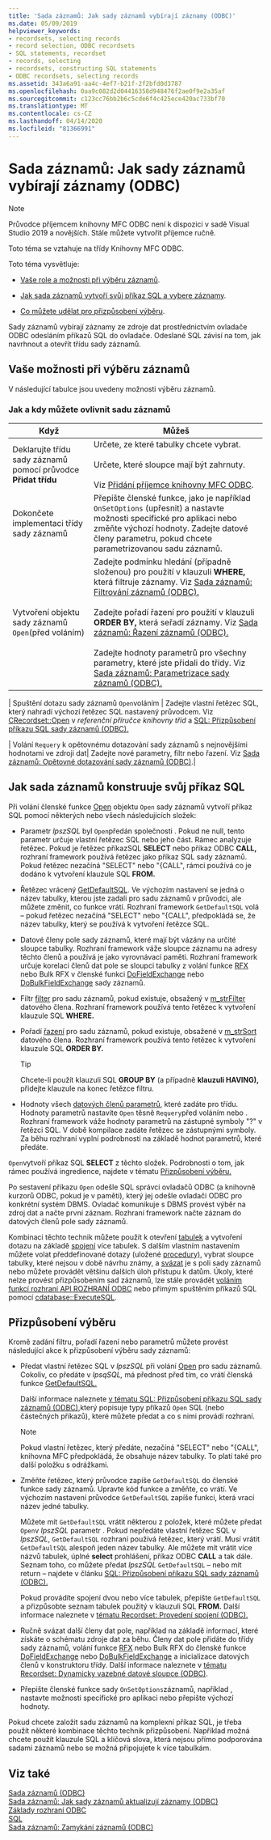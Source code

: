 ```yaml
---
title: 'Sada záznamů: Jak sady záznamů vybírají záznamy (ODBC)'
ms.date: 05/09/2019
helpviewer_keywords:
- recordsets, selecting records
- record selection, ODBC recordsets
- SQL statements, recordset
- records, selecting
- recordsets, constructing SQL statements
- ODBC recordsets, selecting records
ms.assetid: 343a6a91-aa4c-4ef7-b21f-2f2bfd0d3787
ms.openlocfilehash: 0aa9c082d2d04416358d948476f2ae0f9e2a35af
ms.sourcegitcommit: c123cc76bb2b6c5cde6f4c425ece420ac733bf70
ms.translationtype: MT
ms.contentlocale: cs-CZ
ms.lasthandoff: 04/14/2020
ms.locfileid: "81366991"
---
```

# <a name="recordset-how-recordsets-select-records-odbc"></a>Sada záznamů: Jak sady záznamů vybírají záznamy (ODBC)

> [!NOTE]
> Průvodce příjemcem knihovny MFC ODBC není k dispozici v sadě Visual Studio 2019 a novějších. Stále můžete vytvořit příjemce ručně.

Toto téma se vztahuje na třídy Knihovny MFC ODBC.

Toto téma vysvětluje:

- [Vaše role a možnosti při výběru záznamů](#_core_your_options_in_selecting_records).

- [Jak sada záznamů vytvoří svůj příkaz SQL a vybere záznamy](#_core_how_a_recordset_constructs_its_sql_statement).

- [Co můžete udělat pro přizpůsobení výběru](#_core_customizing_the_selection).

Sady záznamů vybírají záznamy ze zdroje dat prostřednictvím ovladače ODBC odesláním příkazů SQL do ovladače. Odeslané SQL závisí na tom, jak navrhnout a otevřít třídu sady záznamů.

## <a name="your-options-in-selecting-records"></a><a name="_core_your_options_in_selecting_records"></a>Vaše možnosti při výběru záznamů

V následující tabulce jsou uvedeny možnosti výběru záznamů.

### <a name="how-and-when-you-can-affect-a-recordset"></a>Jak a kdy můžete ovlivnit sadu záznamů

|Když|Můžeš|
|--------------|-------------|
|Deklarujte třídu sady záznamů pomocí průvodce **Přidat třídu**|Určete, ze které tabulky chcete vybrat.<br /><br /> Určete, které sloupce mají být zahrnuty.<br /><br /> Viz [Přidání příjemce knihovny MFC ODBC](../../mfc/reference/adding-an-mfc-odbc-consumer.md).|
|Dokončete implementaci třídy sady záznamů|Přepište členské funkce, jako je například `OnSetOptions` (upřesnit) a nastavte možnosti specifické pro aplikaci nebo změňte výchozí hodnoty. Zadejte datové členy parametru, pokud chcete parametrizovanou sadu záznamů.|
|Vytvoření objektu sady záznamů `Open`(před voláním)|Zadejte podmínku hledání (případně složenou) pro použití v klauzuli **WHERE,** která filtruje záznamy. Viz [Sada záznamů: Filtrování záznamů (ODBC).](../../data/odbc/recordset-filtering-records-odbc.md)<br /><br /> Zadejte pořadí řazení pro použití v klauzuli **ORDER BY,** která seřadí záznamy. Viz [Sada záznamů: Řazení záznamů (ODBC).](../../data/odbc/recordset-sorting-records-odbc.md)<br /><br /> Zadejte hodnoty parametrů pro všechny parametry, které jste přidali do třídy. Viz [Sada záznamů: Parametrizace sady záznamů (ODBC).](../../data/odbc/recordset-parameterizing-a-recordset-odbc.md)|

| Spuštění dotazu sady záznamů `Open`voláním | Zadejte vlastní řetězec SQL, který nahradí výchozí řetězec SQL nastavený průvodcem. Viz [CRecordset::Open](../../mfc/reference/crecordset-class.md#open) v *referenční příručce knihovny tříd* a [SQL: Přizpůsobení příkazu SQL sady záznamů (ODBC).](../../data/odbc/sql-customizing-your-recordsets-sql-statement-odbc.md)

| Volání `Requery` k opětovnému dotazování sady záznamů s nejnovějšími hodnotami ve zdroji dat| Zadejte nové parametry, filtr nebo řazení. Viz [Sada záznamů: Opětovné dotazování sady záznamů (ODBC)](../../data/odbc/recordset-requerying-a-recordset-odbc.md).|

## <a name="how-a-recordset-constructs-its-sql-statement"></a><a name="_core_how_a_recordset_constructs_its_sql_statement"></a>Jak sada záznamů konstruuje svůj příkaz SQL

Při volání členské funkce [Open](../../mfc/reference/crecordset-class.md#open) objektu `Open` sady záznamů vytvoří příkaz SQL pomocí některých nebo všech následujících složek:

- Parametr *lpszSQL* byl `Open`předán společnosti . Pokud ne null, tento parametr určuje vlastní řetězec SQL nebo jeho část. Rámec analyzuje řetězec. Pokud je řetězec příkazSQL **SELECT** nebo příkaz ODBC **CALL,** rozhraní framework používá řetězec jako příkaz SQL sady záznamů. Pokud řetězec nezačíná "SELECT" nebo "{CALL", rámci používá co je dodáno k vytvoření klauzule SQL **FROM.**

- Řetězec vrácený [GetDefaultSQL](../../mfc/reference/crecordset-class.md#getdefaultsql). Ve výchozím nastavení se jedná o název tabulky, kterou jste zadali pro sadu záznamů v průvodci, ale můžete změnit, co funkce vrátí. Rozhraní framework `GetDefaultSQL` volá – pokud řetězec nezačíná "SELECT" nebo "{CALL", předpokládá se, že název tabulky, který se používá k vytvoření řetězce SQL.

- Datové členy pole sady záznamů, které mají být vázány na určité sloupce tabulky. Rozhraní framework váže sloupce záznamu na adresy těchto členů a používá je jako vyrovnávací paměti. Rozhraní framework určuje korelaci členů dat pole se sloupci tabulky z volání funkce [RFX](../../data/odbc/record-field-exchange-using-rfx.md) nebo Bulk RFX v členské funkci [DoFieldExchange](../../mfc/reference/crecordset-class.md#dofieldexchange) nebo [DoBulkFieldExchange](../../mfc/reference/crecordset-class.md#dofieldexchange) sady záznamů.

- Filtr [filter](../../data/odbc/recordset-filtering-records-odbc.md) pro sadu záznamů, pokud existuje, obsažený v [m_strFilter](../../mfc/reference/crecordset-class.md#m_strfilter) datového člena. Rozhraní framework používá tento řetězec k vytvoření klauzule SQL **WHERE.**

- Pořadí [řazení](../../data/odbc/recordset-sorting-records-odbc.md) pro sadu záznamů, pokud existuje, obsažené v [m_strSort](../../mfc/reference/crecordset-class.md#m_strsort) datového člena. Rozhraní framework používá tento řetězec k vytvoření klauzule SQL **ORDER BY.**

   > [!TIP]
   > Chcete-li použít klauzuli SQL **GROUP BY** (a případně **klauzuli HAVING),** přidejte klauzule na konec řetězce filtru.

- Hodnoty všech [datových členů parametrů,](../../data/odbc/recordset-parameterizing-a-recordset-odbc.md) které zadáte pro třídu. Hodnoty parametrů nastavíte `Open` těsně `Requery`před voláním nebo . Rozhraní framework váže hodnoty parametrů na zástupné symboly "?" v řetězci SQL. V době kompilace zadáte řetězec se zástupnými symboly. Za běhu rozhraní vyplní podrobnosti na základě hodnot parametrů, které předáte.

`Open`vytvoří příkaz SQL **SELECT** z těchto složek. Podrobnosti o tom, jak rámec používá ingredience, najdete v tématu [Přizpůsobení výběru.](#_core_customizing_the_selection)

Po sestavení příkazu `Open` odešle SQL správci ovladačů ODBC (a knihovně kurzorů ODBC, pokud je v paměti), který jej odešle ovladači ODBC pro konkrétní systém DBMS. Ovladač komunikuje s DBMS provést výběr na zdroj dat a načte první záznam. Rozhraní framework načte záznam do datových členů pole sady záznamů.

Kombinaci těchto technik můžete použít k otevření [tabulek](../../data/odbc/recordset-declaring-a-class-for-a-table-odbc.md) a vytvoření dotazu na základě [spojení](../../data/odbc/recordset-performing-a-join-odbc.md) více tabulek. S dalším vlastním nastavením můžete volat předdefinované dotazy (uložené [procedury),](../../data/odbc/recordset-declaring-a-class-for-a-predefined-query-odbc.md) vybrat sloupce tabulky, které nejsou v době návrhu známy, a [svázat](../../data/odbc/recordset-dynamically-binding-data-columns-odbc.md) je s poli sady záznamů nebo můžete provádět většinu dalších úloh přístupu k datům. Úkoly, které nelze provést přizpůsobením sad záznamů, lze stále provádět [voláním funkcí rozhraní API ROZHRANÍ ODBC](../../data/odbc/odbc-calling-odbc-api-functions-directly.md) nebo přímým spuštěním příkazů SQL pomocí [cdatabase::ExecuteSQL](../../mfc/reference/cdatabase-class.md#executesql).

## <a name="customizing-the-selection"></a><a name="_core_customizing_the_selection"></a>Přizpůsobení výběru

Kromě zadání filtru, pořadí řazení nebo parametrů můžete provést následující akce k přizpůsobení výběru sady záznamů:

- Předat vlastní řetězec SQL v *lpszSQL* při volání [Open](../../mfc/reference/crecordset-class.md#open) pro sadu záznamů. Cokoliv, co předáte v *lpsqSQL,* má přednost před tím, co vrátí členská funkce [GetDefaultSQL.](../../mfc/reference/crecordset-class.md#getdefaultsql)

   Další informace naleznete [v tématu SQL: Přizpůsobení příkazu SQL sady záznamů (ODBC),](../../data/odbc/sql-customizing-your-recordsets-sql-statement-odbc.md)který popisuje typy příkazů `Open` SQL (nebo částečných příkazů), které můžete předat a co s nimi provádí rozhraní.

    > [!NOTE]
    >  Pokud vlastní řetězec, který předáte, nezačíná "SELECT" nebo "{CALL", knihovna MFC předpokládá, že obsahuje název tabulky. To platí také pro další položku s odrážkami.

- Změňte řetězec, který průvodce zapíše `GetDefaultSQL` do členské funkce sady záznamů. Upravte kód funkce a změňte, co vrátí. Ve výchozím nastavení průvodce `GetDefaultSQL` zapíše funkci, která vrací název jedné tabulky.

   Můžete mít `GetDefaultSQL` vrátit některou z položek, které můžete předat `Open`v *lpszSQL* parametr . Pokud nepředáte vlastní řetězec SQL v *lpszSQL*, `GetDefaultSQL` rozhraní používá řetězec, který vrátí. Musí vrátit `GetDefaultSQL` alespoň jeden název tabulky. Ale můžete mít vrátit více názvů tabulek, úplné **select** prohlášení, příkaz ODBC **CALL** a tak dále. Seznam toho, co můžete předat *lpszSQL* `GetDefaultSQL` – nebo mít return – najdete v článku [SQL: Přizpůsobení příkazu SQL sady záznamů (ODBC).](../../data/odbc/sql-customizing-your-recordsets-sql-statement-odbc.md)

   Pokud provádíte spojení dvou nebo více tabulek, přepište `GetDefaultSQL` a přizpůsobte seznam tabulek použitý v klauzuli SQL **FROM.** Další informace naleznete v [tématu Recordset: Provedení spojení (ODBC).](../../data/odbc/recordset-performing-a-join-odbc.md)

- Ručně svázat další členy dat pole, například na základě informací, které získáte o schématu zdroje dat za běhu. Členy dat pole přidáte do třídy sady záznamů, volání funkce [RFX](../../data/odbc/record-field-exchange-using-rfx.md) nebo Bulk RFX do členské funkce [DoFieldExchange](../../mfc/reference/crecordset-class.md#dofieldexchange) nebo [DoBulkFieldExchange](../../mfc/reference/crecordset-class.md#dobulkfieldexchange) a inicializace datových členů v konstruktoru třídy. Další informace naleznete v [tématu Recordset: Dynamicky vazebné datové sloupce (ODBC)](../../data/odbc/recordset-dynamically-binding-data-columns-odbc.md).

- Přepište členské funkce sady `OnSetOptions`záznamů, například , nastavte možnosti specifické pro aplikaci nebo přepište výchozí hodnoty.

Pokud chcete založit sadu záznamů na komplexní příkaz SQL, je třeba použít některé kombinace těchto technik přizpůsobení. Například možná chcete použít klauzule SQL a klíčová slova, která nejsou přímo podporována sadami záznamů nebo se možná připojujete k více tabulkám.

## <a name="see-also"></a>Viz také

[Sada záznamů (ODBC)](../../data/odbc/recordset-odbc.md)<br/>
[Sada záznamů: Jak sady záznamů aktualizují záznamy (ODBC)](../../data/odbc/recordset-how-recordsets-update-records-odbc.md)<br/>
[Základy rozhraní ODBC](../../data/odbc/odbc-basics.md)<br/>
[SQL](../../data/odbc/sql.md)<br/>
[Sada záznamů: Zamykání záznamů (ODBC)](../../data/odbc/recordset-locking-records-odbc.md)
